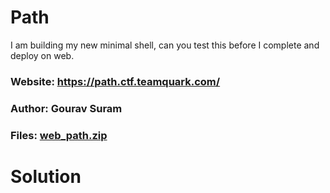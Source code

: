 Path
=

I am building my new minimal shell, can you test this before I complete and deploy on web.

### Website: https://path.ctf.teamquark.com/

### Author: Gourav Suram

### Files: [web_path.zip](./web_path.zip)

Solution
=



